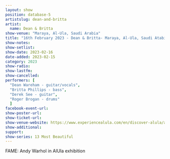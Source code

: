 ```yaml
---
layout: show
position: database-5
artistslug: dean-and-britta
artist:
  name: Dean & Britta
show-venue: "Maraya, Al-Ula, Saudi Arabia"
title: "16th February 2023 - Dean & Britta- Maraya, Al-Ula, Saudi Atabia"
show-notes: 
show-setlist:
show-date: 2023-02-16
date-added: 2023-02-15
category: 2023
show-radio:
show-lastfm:
show-cancelled:
performers: [
  "Dean Wareham - guitar/vocals",
  "Britta Phillips - bass",
  "Derek See - guitar",
  "Roger Brogan - drums"
  ]
facebook-event-url:
show-poster-url: 
show-ticket-url: 
show-venue-website: https://www.experiencealula.com/en/discover-alula/arts-culture/fame-andy-warhol-in-alula
show-additional:
support:
show-series: 13 Most Beautiful
---
```

FAME: Andy Warhol in AlUla exhibition
